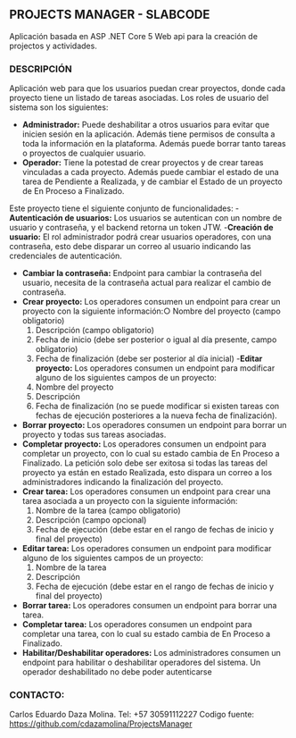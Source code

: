 ## PROJECTS MANAGER - SLABCODE

Aplicación basada en ASP .NET Core 5 Web api para la creación de projectos y actividades. 

### DESCRIPCIÓN
Aplicación web para que los usuarios puedan crear proyectos, donde cada proyecto tiene un listado de tareas asociadas. Los roles de usuario del sistema son los siguientes:

  - **Administrador:** Puede deshabilitar a otros usuarios para evitar que inicien sesión en la aplicación. Además tiene permisos de consulta a toda la información en la plataforma. Además puede borrar tanto tareas o proyectos de cualquier usuario.
  - **Operador:** Tiene la potestad de crear proyectos y de crear tareas vinculadas a cada proyecto. Además puede cambiar el estado de una tarea de Pendiente a Realizada, y de
cambiar el Estado de un proyecto de En Proceso a Finalizado.

Este proyecto tiene el siguiente conjunto de funcionalidades:
  -**Autenticación de usuarios:** Los usuarios se autentican con un nombre de usuario y contraseña, y el backend retorna un token JTW.
  -**Creación de usuario:** El rol administrador podrá crear usuarios operadores, con una contraseña, esto debe disparar un correo al usuario indicando las credenciales de
autenticación.
  - **Cambiar la contraseña:** Endpoint para cambiar la contraseña del usuario, necesita de la contraseña actual para realizar el cambio de contraseña.
  - **Crear proyecto:** Los operadores consumen un endpoint para crear un proyecto con la siguiente información:○ Nombre del proyecto (campo obligatorio)
    1. Descripción (campo obligatorio)
    2. Fecha de inicio (debe ser posterior o igual al día presente, campo obligatorio)
    3. Fecha de finalización (debe ser posterior al día inicial)
  -**Editar proyecto:** Los operadores consumen un endpoint para modificar alguno de los siguientes campos de un proyecto:
    1. Nombre del proyecto
    2. Descripción
    3. Fecha de finalización (no se puede modificar si existen tareas con fechas de ejecución posteriores a la nueva fecha de finalización).
  - **Borrar proyecto:** Los operadores consumen un endpoint para borrar un proyecto y todas sus tareas asociadas.
  - **Completar proyecto:** Los operadores consumen un endpoint para completar un proyecto, con lo cual su estado cambia de En Proceso a Finalizado. La petición solo debe ser exitosa si todas las tareas del proyecto ya están en estado Realizada, esto dispara un correo a los administradores indicando la finalización del proyecto.
  - **Crear tarea:** Los operadores consumen un endpoint para crear una tarea asociada a un proyecto con la siguiente información:
    1. Nombre de la tarea (campo obligatorio)
    2. Descripción (campo opcional)
    3. Fecha de ejecución (debe estar en el rango de fechas de inicio y final del proyecto)
  - **Editar tarea:** Los operadores consumen un endpoint para modificar alguno de los siguientes campos de un proyecto:
    1. Nombre de la tarea
    2. Descripción
    3. Fecha de ejecución (debe estar en el rango de fechas de inicio y final del proyecto)
  - **Borrar tarea:** Los operadores consumen un endpoint para borrar una tarea.
  - **Completar tarea:** Los operadores consumen un endpoint para completar una tarea, con lo cual su estado cambia de En Proceso a Finalizado.
  - **Habilitar/Deshabilitar operadores:** Los administradores consumen un endpoint para habilitar o deshabilitar operadores del sistema. Un operador deshabilitado no debe poder autenticarse

### CONTACTO: 
  Carlos Eduardo Daza Molina.
  Tel: +57 30591112227
  Codigo fuente: https://github.com/cdazamolina/ProjectsManager
  
